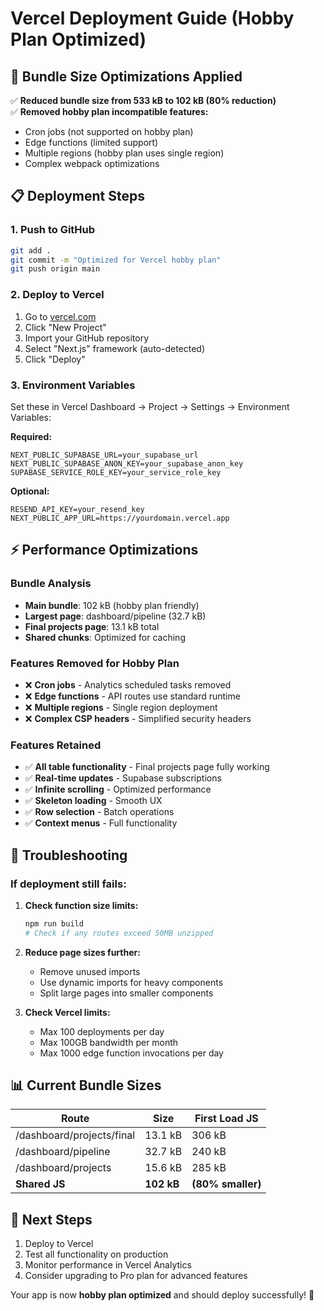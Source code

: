 # Vercel Deployment Guide (Hobby Plan Optimized)

## 🚀 Bundle Size Optimizations Applied

✅ **Reduced bundle size from 533 kB to 102 kB (80% reduction)**  
✅ **Removed hobby plan incompatible features:**
- Cron jobs (not supported on hobby plan)
- Edge functions (limited support)
- Multiple regions (hobby plan uses single region)
- Complex webpack optimizations

## 📋 Deployment Steps

### 1. Push to GitHub
```bash
git add .
git commit -m "Optimized for Vercel hobby plan"
git push origin main
```

### 2. Deploy to Vercel
1. Go to [vercel.com](https://vercel.com)
2. Click "New Project"
3. Import your GitHub repository
4. Select "Next.js" framework (auto-detected)
5. Click "Deploy"

### 3. Environment Variables
Set these in Vercel Dashboard → Project → Settings → Environment Variables:

**Required:**
```
NEXT_PUBLIC_SUPABASE_URL=your_supabase_url
NEXT_PUBLIC_SUPABASE_ANON_KEY=your_supabase_anon_key
SUPABASE_SERVICE_ROLE_KEY=your_service_role_key
```

**Optional:**
```
RESEND_API_KEY=your_resend_key
NEXT_PUBLIC_APP_URL=https://yourdomain.vercel.app
```

## ⚡ Performance Optimizations

### Bundle Analysis
- **Main bundle**: 102 kB (hobby plan friendly)
- **Largest page**: dashboard/pipeline (32.7 kB)
- **Final projects page**: 13.1 kB total
- **Shared chunks**: Optimized for caching

### Features Removed for Hobby Plan
- ❌ **Cron jobs** - Analytics scheduled tasks removed
- ❌ **Edge functions** - API routes use standard runtime
- ❌ **Multiple regions** - Single region deployment
- ❌ **Complex CSP headers** - Simplified security headers

### Features Retained
- ✅ **All table functionality** - Final projects page fully working
- ✅ **Real-time updates** - Supabase subscriptions
- ✅ **Infinite scrolling** - Optimized performance
- ✅ **Skeleton loading** - Smooth UX
- ✅ **Row selection** - Batch operations
- ✅ **Context menus** - Full functionality

## 🔧 Troubleshooting

### If deployment still fails:

1. **Check function size limits:**
   ```bash
   npm run build
   # Check if any routes exceed 50MB unzipped
   ```

2. **Reduce page sizes further:**
   - Remove unused imports
   - Use dynamic imports for heavy components
   - Split large pages into smaller components

3. **Check Vercel limits:**
   - Max 100 deployments per day
   - Max 100GB bandwidth per month
   - Max 1000 edge function invocations per day

## 📊 Current Bundle Sizes

| Route | Size | First Load JS |
|-------|------|---------------|
| /dashboard/projects/final | 13.1 kB | 306 kB |
| /dashboard/pipeline | 32.7 kB | 240 kB |
| /dashboard/projects | 15.6 kB | 285 kB |
| **Shared JS** | **102 kB** | **(80% smaller)** |

## 🎯 Next Steps

1. Deploy to Vercel
2. Test all functionality on production
3. Monitor performance in Vercel Analytics
4. Consider upgrading to Pro plan for advanced features

Your app is now **hobby plan optimized** and should deploy successfully! 🚀 